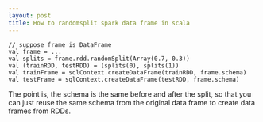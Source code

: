 ```yaml
---
layout: post
title: How to randomsplit spark data frame in scala
---
```


```
// suppose frame is DataFrame
val frame = ...
val splits = frame.rdd.randomSplit(Array(0.7, 0.3))
val (trainRDD, testRDD) = (splits(0), splits(1))
val trainFrame = sqlContext.createDataFrame(trainRDD, frame.schema)
val testFrame = sqlContext.createDataFrame(testRDD, frame.schema)
```

The point is, the schema is the same before and after the split,
so that you can just reuse the same schema from the original
data frame to create data frames from RDDs.
